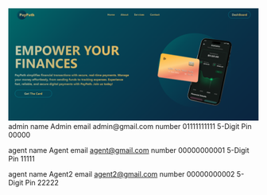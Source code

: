 <img src="/src/image/bannerImage.png" />
admin name
Admin
email
admin@gmail.com
number
01111111111
5-Digit Pin
00000


agent name
Agent
email
agent@gmail.com
number
00000000001
5-Digit Pin
11111

agent name
Agent2
email
agent2@gmail.com
number
00000000002
5-Digit Pin
22222
